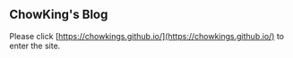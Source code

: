 ## ChowKing's Blog

Please click [https://chowkings.github.io/](https://chowkings.github.io/) to enter the site.